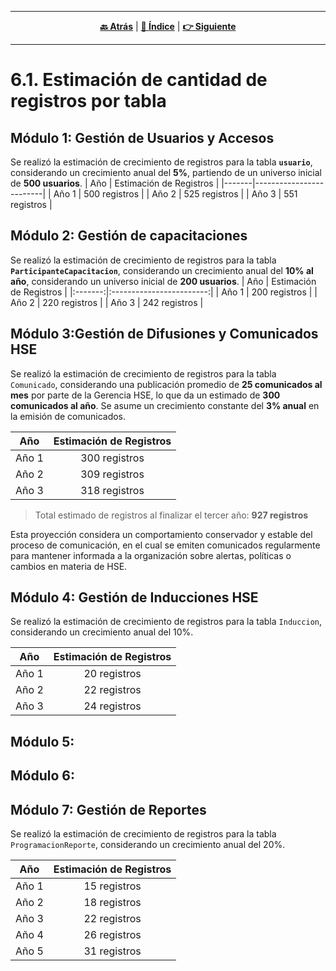 <hr>
<div align="center">
 
[**🔙 Atrás**](../6.md) | [**📜 Índice**](../../README.md) | [**👉 Siguiente**](../6.2/6.2.md)

</div>
<hr>

# 6.1. Estimación de cantidad de registros por tabla

## Módulo 1: Gestión de Usuarios y Accesos
Se realizó la estimación de crecimiento de registros para la tabla **`usuario`**, considerando un crecimiento anual del **5%**, partiendo de un universo inicial de **500 usuarios**.
| Año   | Estimación de Registros |
|-------|-------------------------|
| Año 1 | 500 registros           |
| Año 2 | 525 registros           |
| Año 3 | 551 registros           |

## Módulo 2: Gestión de capacitaciones
Se realizó la estimación de crecimiento de registros para la tabla **`ParticipanteCapacitacion`**, considerando un crecimiento anual del **10% al año**, considerando un universo inicial de **200 usuarios**.
| Año     | Estimación de Registros |
|:-------:|:------------------------:|
| Año 1   | 200 registros            |
| Año 2   | 220 registros            |
| Año 3   | 242 registros            |

## Módulo 3:Gestión de Difusiones y Comunicados HSE
Se realizó la estimación de crecimiento de registros para la tabla `Comunicado`, considerando una publicación promedio de **25 comunicados al mes** por parte de la Gerencia HSE, lo que da un estimado de **300 comunicados al año**. Se asume un crecimiento constante del **3% anual** en la emisión de comunicados.

| Año     | Estimación de Registros |
|:-------:|:------------------------:|
| Año 1   | 300 registros            |
| Año 2   | 309 registros            |
| Año 3   | 318 registros            |

> Total estimado de registros al finalizar el tercer año: **927 registros**

Esta proyección considera un comportamiento conservador y estable del proceso de comunicación, en el cual se emiten comunicados regularmente para mantener informada a la organización sobre alertas, políticas o cambios en materia de HSE.

## Módulo 4: Gestión de Inducciones HSE
Se realizó la estimación de crecimiento de registros para la tabla `Induccion`, considerando un crecimiento anual del 10%.

| Año  | Estimación de Registros |
|:----:|:------------------------:|
| Año 1 | 20 registros |
| Año 2 | 22 registros |
| Año 3 | 24 registros |

## Módulo 5:
## Módulo 6:
## Módulo 7: Gestión de Reportes
Se realizó la estimación de crecimiento de registros para la tabla `ProgramacionReporte`, considerando un crecimiento anual del 20%.

| Año  | Estimación de Registros |
|:----:|:------------------------:|
| Año 1 | 15 registros |
| Año 2 | 18 registros |
| Año 3 | 22 registros |
| Año 4 | 26 registros |
| Año 5 | 31 registros |
